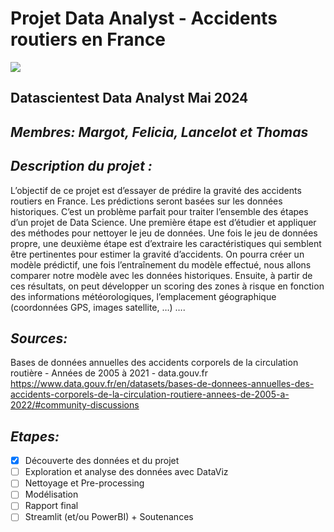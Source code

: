# **Projet Data Analyst - Accidents routiers en France** #
![](https://datascientest.com/wp-content/uploads/2022/03/logo-2021.png)
## Datascientest Data Analyst Mai 2024 ##

## ***Membres: Margot, Felicia, Lancelot et Thomas***

## ***Description du projet :***
L’objectif de ce projet est d’essayer de prédire la gravité des accidents routiers en France. Les prédictions seront basées sur les données historiques.
C’est un problème parfait pour traiter l’ensemble des étapes d’un projet de Data Science. Une première étape est d’étudier et appliquer des méthodes pour nettoyer le jeu de données. Une fois le jeu de données propre, une deuxième étape est d’extraire les caractéristiques qui semblent être pertinentes pour estimer la gravité d’accidents. On pourra créer un modèle prédictif, une fois l’entraînement du modèle effectué, nous allons comparer notre modèle avec les données historiques. Ensuite, à partir de ces résultats, on peut développer un scoring des zones à risque en fonction des informations météorologiques, l’emplacement géographique (coordonnées GPS, images satellite, …) ….


## ***Sources:***

Bases de données annuelles des accidents corporels de la circulation routière - Années de 2005 à 2021 - data.gouv.fr
https://www.data.gouv.fr/en/datasets/bases-de-donnees-annuelles-des-accidents-corporels-de-la-circulation-routiere-annees-de-2005-a-2022/#community-discussions

## ***Etapes:***

- [x] Découverte des données et du projet
- [ ] Exploration et analyse des données avec DataViz
- [ ] Nettoyage et Pre-processing
- [ ] Modélisation
- [ ] Rapport final
- [ ] Streamlit (et/ou PowerBI) + Soutenances

